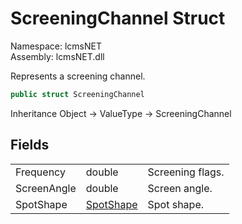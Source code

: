 # ScreeningChannel Struct

Namespace: lcmsNET  
Assembly: lcmsNET.dll

Represents a screening channel.

```csharp
public struct ScreeningChannel
```

Inheritance Object → ValueType → ScreeningChannel

## Fields

|  |  |  |
| --- | --- | --- |
| Frequency | double | Screening flags. |
| ScreenAngle | double | Screen angle. |
| SpotShape | [SpotShape](./SpotShape.md) | Spot shape. |
